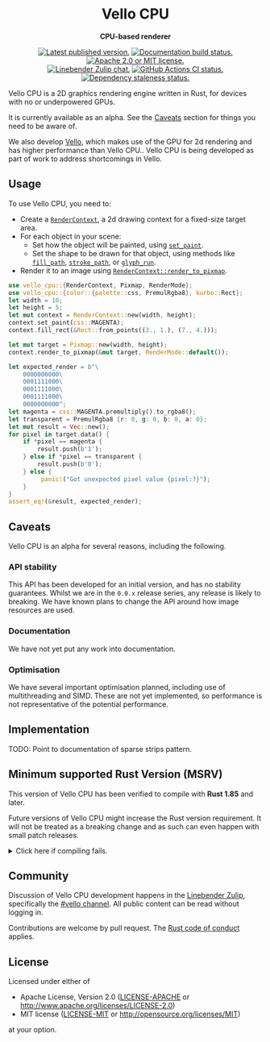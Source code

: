 <div align="center">

# Vello CPU

**CPU-based renderer**

[![Latest published version.](https://img.shields.io/crates/v/vello_cpu.svg)](https://crates.io/crates/vello_cpu)
[![Documentation build status.](https://img.shields.io/docsrs/vello_cpu.svg)](https://docs.rs/vello_cpu)
[![Apache 2.0 or MIT license.](https://img.shields.io/badge/license-Apache--2.0_OR_MIT-blue.svg)](#license)
\
[![Linebender Zulip chat.](https://img.shields.io/badge/Linebender-%23vello-blue?logo=Zulip)](https://xi.zulipchat.com/#narrow/channel/197075-vello)
[![GitHub Actions CI status.](https://img.shields.io/github/actions/workflow/status/linebender/vello/ci.yml?logo=github&label=CI)](https://github.com/linebender/vello/actions)
[![Dependency staleness status.](https://deps.rs/crate/vello_cpu/latest/status.svg)](https://deps.rs/crate/vello_cpu)

</div>

<!-- We use cargo-rdme to update the README with the contents of lib.rs.
To edit the following section, update it in lib.rs, then run:
cargo rdme --workspace-project=vello_cpu --heading-base-level=0
Full documentation at https://github.com/orium/cargo-rdme -->

<!-- Intra-doc links used in lib.rs should be evaluated here.
See https://linebender.org/blog/doc-include/ for related discussion. -->

[`RenderContext`]: https://docs.rs/vello_cpu/latest/vello_cpu/struct.RenderContext.html
[RenderContext::set_paint]: https://docs.rs/vello_cpu/latest/vello_cpu/struct.RenderContext.html#method.set_paint
[RenderContext::fill_path]: https://docs.rs/vello_cpu/latest/vello_cpu/struct.RenderContext.html#method.fill_path
[RenderContext::stroke_path]: https://docs.rs/vello_cpu/latest/vello_cpu/struct.RenderContext.html#method.stroke_path
[RenderContext::glyph_run]: https://docs.rs/vello_cpu/latest/vello_cpu/struct.RenderContext.html#method.glyph_run
[`RenderContext::render_to_pixmap`]: https://docs.rs/vello_cpu/latest/vello_cpu/struct.RenderContext.html#method.render_to_pixmap

<!-- cargo-rdme start -->

Vello CPU is a 2D graphics rendering engine written in Rust, for devices with no or underpowered GPUs.

It is currently available as an alpha.
See the [Caveats](#caveats) section for things you need to be aware of.

We also develop [Vello](crates.io/crates/vello), which makes use of the GPU for 2d rendering and has higher performance than Vello CPU..
Vello CPU is being developed as part of work to address shortcomings in Vello.

## Usage

To use Vello CPU, you need to:

- Create a [`RenderContext`][], a 2d drawing context for a fixed-size target area.
- For each object in your scene:
  - Set how the object will be painted, using [`set_paint`][RenderContext::set_paint].
  - Set the shape to be drawn for that object, using methods like [`fill_path`][RenderContext::fill_path],
    [`stroke_path`][RenderContext::stroke_path], or [`glyph_run`][RenderContext::glyph_run].
- Render it to an image using [`RenderContext::render_to_pixmap`][].

```rust
use vello_cpu::{RenderContext, Pixmap, RenderMode};
use vello_cpu::{color::{palette::css, PremulRgba8}, kurbo::Rect};
let width = 10;
let height = 5;
let mut context = RenderContext::new(width, height);
context.set_paint(css::MAGENTA);
context.fill_rect(&Rect::from_points((3., 1.), (7., 4.)));

let mut target = Pixmap::new(width, height);
context.render_to_pixmap(&mut target, RenderMode::default());

let expected_render = b"\
    0000000000\
    0001111000\
    0001111000\
    0001111000\
    0000000000";
let magenta = css::MAGENTA.premultiply().to_rgba8();
let transparent = PremulRgba8 {r: 0, g: 0, b: 0, a: 0};
let mut result = Vec::new();
for pixel in target.data() {
    if *pixel == magenta {
        result.push(b'1');
    } else if *pixel == transparent {
        result.push(b'0');
    } else {
         panic!("Got unexpected pixel value {pixel:?}");
    }
}
assert_eq!(&result, expected_render);
```

## Caveats

Vello CPU is an alpha for several reasons, including the following.

### API stability

This API has been developed for an initial version, and has no stability guarantees.
Whilst we are in the `0.0.x` release series, any release is likely to breaking.
We have known plans to change the API around how image resources are used.

### Documentation

We have not yet put any work into documentation.

### Optimisation

We have several important optimisation planned, including use of multithreading and SIMD.
These are not yet implemented, so performance is not representative of the potential performance.

## Implementation

TODO: Point to documentation of sparse strips pattern.

<!-- cargo-rdme end -->

## Minimum supported Rust Version (MSRV)

This version of Vello CPU has been verified to compile with **Rust 1.85** and later.

Future versions of Vello CPU might increase the Rust version requirement.
It will not be treated as a breaking change and as such can even happen with small patch releases.

<details>
<summary>Click here if compiling fails.</summary>

As time has passed, some of Vello CPU's dependencies could have released versions with a higher Rust requirement.
If you encounter a compilation issue due to a dependency and don't want to upgrade your Rust toolchain, then you could downgrade the dependency.

```sh
# Use the problematic dependency's name and version
cargo update -p package_name --precise 0.1.1
```

</details>

## Community

Discussion of Vello CPU development happens in the [Linebender Zulip](https://xi.zulipchat.com/), specifically the [#vello channel](https://xi.zulipchat.com/#narrow/channel/197075-vello).
All public content can be read without logging in.

Contributions are welcome by pull request.
The [Rust code of conduct] applies.

## License

Licensed under either of

- Apache License, Version 2.0 ([LICENSE-APACHE](LICENSE-APACHE) or <http://www.apache.org/licenses/LICENSE-2.0>)
- MIT license ([LICENSE-MIT](LICENSE-MIT) or <http://opensource.org/licenses/MIT>)

at your option.

[Rust code of conduct]: https://www.rust-lang.org/policies/code-of-conduct
